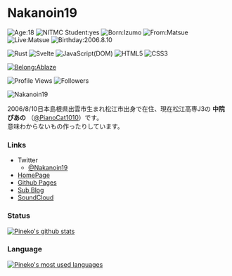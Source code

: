 # Nakanoin19
![Age:18](https://img.shields.io/badge/Age-18-33691E?style=for-the-badge)
![NITMC Student:yes](https://img.shields.io/badge/-NITMC%20Student-33691E?style=for-the-badge)
![Born:Izumo](https://img.shields.io/badge/born-izumo-F82C34?style=for-the-badge)
![From:Matsue](https://img.shields.io/badge/from-matsue-0069B3?style=for-the-badge)
![Live:Matsue](https://img.shields.io/badge/live-matsue-0069B3?style=for-the-badge)
![Birthday:2006.8.10](https://img.shields.io/badge/birthday-2006.8.10-33691E?style=for-the-badge)

![Rust](https://img.shields.io/badge/-Rust-33691E?style=for-the-badge&logo=rust)
![Svelte](https://img.shields.io/badge/-Svelte-33691E?style=for-the-badge&logo=svelte)
![JavaScript(DOM)](https://img.shields.io/badge/-JavaScript%20(DOM)-33691E?style=for-the-badge&logo=javascript)
![HTML5](https://img.shields.io/badge/-HTML5-33691E?style=for-the-badge&logo=html5)
![CSS3](https://img.shields.io/badge/-CSS3-33691E?style=for-the-badge&logo=css3)

[![Belong:Ablaze](https://img.shields.io/badge/Belongs-Ablaze-FF6600?style=for-the-badge)](https://ablaze.one)

![Profile Views](https://komarev.com/ghpvc/?username=Nakanoin19&color=33691E&style=flat&label=Profile+Views)
![Followers](https://img.shields.io/github/followers/Nakanoin19?style=flat&color=33691E&label=Followers)

![Nakanoin19](https://github-profile-summary-cards.vercel.app/api/cards/profile-details?username=Nakanoin19&theme=github_dark	)

2006/8/10日本島根県出雲市生まれ松江市出身で在住、現在松江高専J3の **中院ぴあの** （[@PianoCat1010](https://twitter.com/nakanoin_19)）です。  
意味わからないもの作ったりしています。

### Links
- Twitter
    - [@Nakanoin19](https://twitter.com/Nakanoin19)
- [HomePage](https://nsk-1010.page)
- [Github Pages](http://nakanoin19.github.io)
- [Sub Blog](https://nsk-1010.hatenablog.com)
- [SoundCloud](https://soundcloud.com/pianocat-295049993)

### Status
[![Pineko's github stats](https://github-readme-stats.vercel.app/api?username=Nakanoin19&count_private=true&show_icons=true&theme=tokyonight)](https://github.com/Nakanoin19)

### Language
[![Pineko's most used languages](https://github-readme-stats.vercel.app/api/top-langs/?username=Nakanoin19&show_icons=true&theme=tokyonight)](https://github.com/Nakanoin19)

